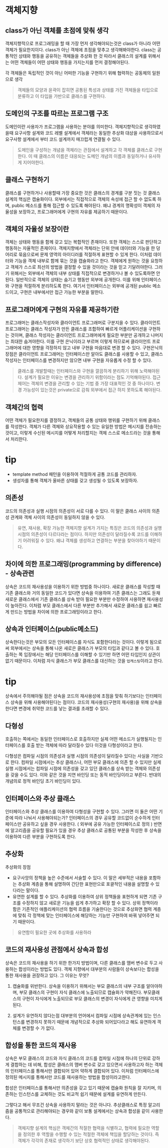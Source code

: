 # 객체지향

## class가 아닌 객체를 초점에 맞춰 생각
객체지향적으로 프로그래밍을 할 때 가장 먼저 생각해야되는것은 class가 아니라 어떤 객체가 필요한지이다.
class가 아닌 객체에 초점을 맞추고 생각해봐야한다.
class는 공통적인 상태와 행동을 공유하는 객체들을 추상화 한 것 따라서 클래스의 설계를 위해서는 어떤 객체들이 어떤 상태와 행동을 가지는지를 먼저 결정해야된다.

각 객체들은 독립적인 것이 아닌 어떠한 기능을 구현하기 위해 협력하는 공동체의 일원으로 생각

> 객체들의 모양과 윤곽이 잡히면 공통된 특성과 상태를 가진 객체들을 타입으로 분류하고 이 타입을 가반으로 클래스를 구현하다. 

## 도메인의 구조를 따르는 프로그램 구조
도메인이란 사용자가 프로그램을 사용하는 분야를 의미한다.
객체지향적으로 생각하였을때 요구사항 설계와 코드 레벨 설계에서 객체라는 동일한 추상화 대상을 사용하므로서 요구사항 설계에서 부터 코드 설계까지 매끄럽게 연결될 수 있다.

> 도메인을 구성하는 개념을 객체라는 관점에서 설계하고 각 객체를 클래스로 구현한다. 이 때 클래스의 이름은 대응되는 도메인 개념의 이름과 동일하거나 유사하게 지어야한다.

## 클래스 구현하기
클래스를 구현하거나 사용할때 가장 중요한 것은 클래스의 경계를 구분 짓는 것
클래스 설계의 핵심은 캡슐화이다. 외부에서는 직접적으로 객체의 속성에 접근 할 수 없도록 하며, public 메소드를 통해 접근할 수 있도록 해야된다. 왜냐 경계의 명확성이 객체의 자율성을 보장하고, 프로그래머에게 구현의 자유를 제공하기 때문이다.

## 객체의 자율성 보장이란
객체는 상태와 행동을 함께 갖고 있는 복합적인 존재이다. 또한 객체는 스스로 판단하고 행동하는 자율적인 존재이다.
객체지향에서 객체라는 단위 안에 데이터와 기능을 한 덩어리로 묶음으로써 문제 영역의 아이디러를 적절하게 표현할 수 있게 한다. 이처럼 데이터와 기능을 객체 내부로 함께 묶는 것을 캡슐화라고 한다.
객체에게 원하는 것을 요청하고 객체가 스스로 최선의 방법을 결정할 수 있을 것이라는 것을 믿고 기달려야한다.
그러기 위해서는 외부에서 객체의 내부 상태를 직접적으로 변경하거나 볼 수 있도록하면 안된다.
일반적으로 객체의 상태는 숨기고 행동만 외부에 공개한다. 이를 위해 인터페이스와 구현을 적절하게 분리하도록 한다. 여기서 인터페이스는 외부에 공개된 public 메소드이고, 구현은 내부에서만 접근 가능한 부분을 말한다.

## 프로그래머에게 구현의 자유를 제공하기란
프로그래머는 클래스작성자와 클라이언트 프로그래머로 구분지을 수 있다.
클라이언트 프로그래머는 클래스 작성자가 만든 클래스를 조합하여 빠르게 어플리케이션을 구현하는 것이며,
클래스 작성자는 클라이언트 프로그래머에게 필요한 부분만 공개하고 나머지는 최대한 숨겨야한다. 이를 구현 은닉이라고 부르며 이렇게 하므로써 클라이언트 프로그래머에 대한 영향을 걱정하지 않고 내부 구현을 마음대로 변경 할 수 있다.
구현은닉의 장점은 클라이언트 프로그래머는 인터페이스만 알아도 클래스를 사용할 수 있고, 클래스 작성자는 인터페이스를 변경하지만 않으면 내부 구현을 자유롭게 수정 할 수 있다.

> 클래스를 개발할때는 인터페이스와 구현을 깔끔하게 분리하기 위해 노력해야된다. 설계가 필요한 이유는 변경을 관리하기 위함이라는 점도 기억해야된다. 접근제어는 객체의 변경을 관리할 수 있는 기법 중 가장 대표적인 것 중 하나이다. 변경 가능성이 있는것은 private으로 감춰 외부에서 접근 하지 못하도록 해야된다.

## 객체간의 협력
어떤 객체가 필요한지를 결정하고, 객체들의 공통 상태와 행위를 구현하기 위해 클래스를 작성한다.
객체가 다른 객체와 상요작용할 수 있는 유일한 방법은 메시지를 전송하는 것이고, 이렇게 수신된 메시지를 어떻게 처리할지는 객체 스스로 메소드라는 것을 통해서 처리한다.

# tip
- template method 패턴을 이용하여 적절하게 공통 코드를 관리하자.
- 생성자를 통해 객체가 올바른 상태를 갖고 생성될 수 있도록 보장하자.

## 의존성
코드의 의존성과 실행 시점의 의존성이 서로 다를 수 있다. 이 말은 클래스 사이의 의존성 관계와 객체 사이의 의존성이 동일하지 않을 수 있다. 

> 유연, 재사용, 확장 가능한 객체지향 설계가 가지는 특징은 코드의 의존성과 실행 시점의 의존성이 다르다라는 점이다. 하지만 의존성이 달라질수록 코드를 이해하기 어려워질 수 있다. 왜냐 객체를 생성하고 연결하는 부분을 찾아야하기 때문이다.

## 차이에 의한 프로그래밍(programming by difference) - 상속관련
상속은 코드의 재사용성을 이용하기 위한 방법중 하나이다.
새로운 클래스를 작성할 때 기존 클래스와 거의 동일한 코드가 있다면 상속을 이용하여 기존 클래스는 그래도 둔채
새로운 클래스에서 기존 클래스를 상속 받아 필요한 부분만 수정하여 사용하면 재사용성이 높아진다.
이처럼 부모 클래스에서 다른 부분만 추가해서 새로운 클래스를 쉽고 빠르게 만드는 방법을 차이에 의한 프로그래밍이라고 한다.

## 상속과 인터페이스(public메소드)
상속한다는것은 부모의 모든 인터페이스를 자식도 포함한다라는 것이다.
이렇게 됨으로써 외부에서는 상속을 통해 나온 새로은 클래스가 부모의 타입과 같다고 볼 수 있다.
호출하는 쪽 입장에서는 해당 인터페이스를 이해할 수 있기만 하면 어떤 타입인지 상관이 없기 때문이다.
이처럼 자식 클래스가 부모 클래스를 대신하는 것을 `업캐스팅`이라고 한다.

# tip
상속에서 주의해야될 점은 상속을 코드의 재사용성에 초점을 맞춰 하기보다는 인터페이스 상속을 위해 사용해야된다는 점이다. 코드의 재사용성(구현의 재사용)을 위해 상속을 한다면 변경에 취약한 코드를 낳는 결과를 초래할 수 있다.

## 다형성
호출하는 쪽에서는 동일한 인터페이스로 호출하지만 실제 어떤 메소드가 실행될지는 인터페이스를 호출 받는 객체에 따라 달라질수 있다 이것을 다형성이라고 한다.

다형성은 컴파일 시점의 의존성과 실행 시점의 의존성이 달라질수 있다는 사실을 기반으로 한다.
컴파일 시점에서는 추상 클래스나, 어떤 부모 클래스에 의존 할 수 있지만 실제 실행 시점에서는 컴파일 시점에 의존성을 갖고 있던 클래스를 상속 받는 객체와 의존성을 갖을 수도 있다.
이와 같은 것을 지연 바인딩 또는 동적 바인딩이라고 부른다. 반대의 개념의로 정적 바인딩 초기 바인딩이 있다.

## 인터페이스와 추상 클래스
인터페이스와 추상 클래스를 이용하여 다형성을 구현할 수 있다.
그러면 이 둘은 어떤 기준에 따라 나눠서 사용해야되는가?
인터페이스의 경우 공유할 코드없이 순수하게 인터페이스만 공유하고 싶을 경우 사용한다. ( 외부에 공유 가능한 인터페이스로 정의 )
반면에 알고리즘을 공유할 필요가 있을 경우 추상 클래스로 공통된 부분을 작성한 후 상속을 이용하여 다른 부분을 구현하도록 한다.

## 추상화
추상화의 장점
- 요구사앙의 정책을 높은 수준에서 서술할 수 있다. 이 말은 세부적은 내용을 포함하는 추상화 계층을 통해 설명하여 간단한 표현만으로 포괄적인 내용을 설명할 수 있다라는 말이다.
- 유연한 설계를 할 수 있다. 추상화를 이용하여 상위 정책들을 표현하게 되면 기존 구조를 수정하지 않고 새로운 기능을 쉽게 추가하고 확장 할 수 있다. 상위 정책이라 함은 기존적인 애플리케이션의 협력 흐름을 기술한다는 것으로 추상화면 협력 계층에 맞춰 각 정책에 맞는 인터페이스에 해당하는 기능만 구현하여 바꿔 넣어주면 되기 때문이다.

> 유연함이 필요한 곳에 추상화를 사용하라

## 코드의 재사용성 관점에서 상속과 합성
상속은 코드의 재사용을 하기 위한 한가지 방법이며, 다른 클래스를 맴버 변수로 두고 사용하는 합성이라는 방법도 있다. 객체 지향에서 대부분의 사람들이 상속보다는 합성을 통한 재사용을 권장하고 있다. 그 이유는 무엇?

1. 캡슐화를 위반한다.
상속을 이용하기 위해서는 부모 클래스의 내부 구조를 알아야하며, 부모 클래스의 구현이 자식 클래스에 노출되므로 캡슐화가 약해진다. 부모클래스의 구현이 자식에게 노출되므로 부모 클래스의 변경이 자식에게 큰 영향을 미치게된다.

2. 설계가 유연하지 않다는점
대부분의 언어에서 컴파일 시점에 상속관계에 있는 인스턴스를 변경하지 못하기 때문에 개념적으로 추상화 되어있다라고 해도 유연하게 객체를 변경할 수 가 없다.

## 합성을 통한 코드의 재사용
상속은 부모 클래스의 코드와 자식 클래스의 코드를 컴파일 시점에 하나의 단위로 강하게 결합하는 데 비해, 합성은 클래스의 맴버 변수로 갖고 있으면서 사용하고자 하는 객체의 인터페이스를 통해서만 결합되어 있어 약하게 결합되어 있다. 이처럼 인터페이스에 정의된 메시지를 통해서만 코드를 재사용하는 방법을 합성이라고한다.

합성은 인터페이스를 통해서만 의존성을 갖고 있기 때문에 캡슐화 원칙을 잘 지키며, 의존하는 인스턴스를 교체하는 것도 비교적 쉽기 때문에 설계를 유연하게 만든다.

그렇다고 해서 무조건 상속을 사용하지 말라는 것은 아니다. 추상클래스로 특정 알고리즘을 공통적으로 관리해야되는 경우와 같이 보통 설계에서는 상속과 합성을 같이 사용한다.

> 객체지향 설계의 핵심은 객체간의 적절한 협력을 식별하고, 협력에 필요한 역할을 정의한 후 역할을 수행할 수 있는 적절한 객체에 책임을 할당하는 것이다. 즉 객체가 각각의 존재로 생각하기 보단 상호 협력적인 상태로 생각해야된다.